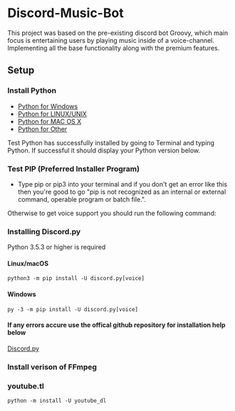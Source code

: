 # Discord-Music-Bot

This project was based on the pre-existing discord bot Groovy, 
which main focus is entertaining users by playing music inside of a voice-channel.
Implementing all the base functionality along with the premium features.

## Setup ##
 ### Install Python ###
  * [Python for Windows](https://www.python.org/downloads/windows/)
  * [Python for LINUX/UNIX](https://www.python.org/downloads/source/)
  * [Python for MAC OS X](https://www.python.org/downloads/mac-osx/)
  * [Python for Other](https://www.python.org/download/other/)
 
Test Python has successfully installed by going to Terminal and typing Python. If successful it should display your Python version below.

### Test PIP (Preferred Installer Program) ###
  * Type pip or pip3 into your terminal and if you don't get an error like this then you're good to go "pip is not recognized as an internal or external command, 
  operable program or batch file.".

Otherwise to get voice support you should run the following command:

### Installing Discord.py ###

Python 3.5.3 or higher is required 

#### Linux/macOS ####
```python3 -m pip install -U discord.py[voice] ```

#### Windows ####
``` py -3 -m pip install -U discord.py[voice] ```

#### If any errors accure use the offical github repository for installation help below ###
[Discord.py](https://github.com/Rapptz/discord.py)

### Install verison of FFmpeg ###

### youtube.tl ###
``` python -m install -U youtube_dl ```

